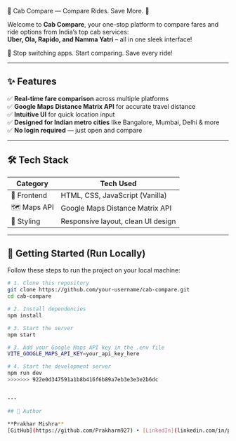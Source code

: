 🚖 Cab Compare — Compare Rides. Save More. 💸

Welcome to **Cab Compare**, your one-stop platform to compare fares and ride options from India’s top cab services:  
**Uber, Ola, Rapido, and Namma Yatri** – all in one sleek interface!

🧠 Stop switching apps. Start comparing. Save every ride!

---

## ✨ Features

✅ **Real-time fare comparison** across multiple platforms  
✅ **Google Maps Distance Matrix API** for accurate travel distance  
✅ **Intuitive UI** for quick location input  
✅ **Designed for Indian metro cities** like Bangalore, Mumbai, Delhi & more  
✅ **No login required** — just open and compare

---

## 🛠️ Tech Stack

| Category      | Tech Used                          |
|---------------|------------------------------------|
| 🧩 Frontend    | HTML, CSS, JavaScript (Vanilla)     |
| 🗺️ Maps API    | Google Maps Distance Matrix API     |
| 🎨 Styling     | Responsive layout, clean UI design  |

---

## 🚀 Getting Started (Run Locally)

Follow these steps to run the project on your local machine:

```bash
# 1. Clone this repository
git clone https://github.com/your-username/cab-compare.git
cd cab-compare

# 2. Install dependencies
npm install

# 3. Start the server
npm start

# 3. Add your Google Maps API key in the .env file
VITE_GOOGLE_MAPS_API_KEY=your_api_key_here

# 4. Start the development server
npm run dev
>>>>>>> 922e0d347591a1b8b416f6b89a7eb3e3e3e2b6dc


---

## 👤 Author

**Prakhar Mishra**  
[GitHub](https://github.com/Prakharm927) • [LinkedIn](linkedin.com/in/prakhar-mishra468) • [Email](prakharmishra468@gmail.com)
